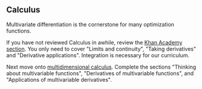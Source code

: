 ## Calculus

Multivariate differentiation is the cornerstone for many optimization functions.

If you have not reviewed Calculus in awhile, review the [Khan Academy section](https://www.khanacademy.org/math/calculus-home). You only need to cover "Limits and continuity", "Taking derivatives" and "Derivative applications". Integration is necessary for our curriculum.

Next move onto [multidimensional calculus](https://www.khanacademy.org/math/calculus-home/multivariable-calculus).  Complete the sections "Thinking about multivariable functions", "Derivatives of multivariable functions", and "Applications of multivariable derivatives".
